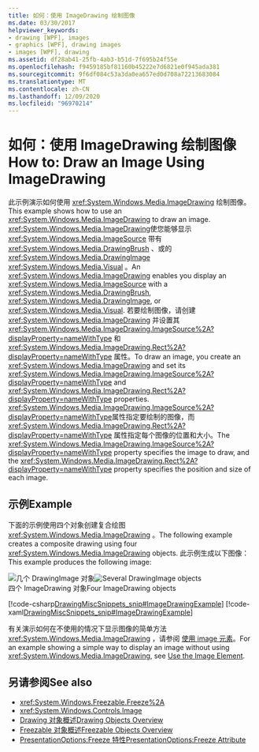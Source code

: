 ```yaml
---
title: 如何：使用 ImageDrawing 绘制图像
ms.date: 03/30/2017
helpviewer_keywords:
- drawing [WPF], images
- graphics [WPF], drawing images
- images [WPF], drawing
ms.assetid: df28ab41-25fb-4ab3-b51d-7f695b24f55e
ms.openlocfilehash: f9459185bf81160b45222e7d6821e0f945ada381
ms.sourcegitcommit: 9f6df084c53a3da0ea657ed0d708a72213683084
ms.translationtype: MT
ms.contentlocale: zh-CN
ms.lasthandoff: 12/09/2020
ms.locfileid: "96970214"
---
```

# <a name="how-to-draw-an-image-using-imagedrawing"></a><span data-ttu-id="5470b-102">如何：使用 ImageDrawing 绘制图像</span><span class="sxs-lookup"><span data-stu-id="5470b-102">How to: Draw an Image Using ImageDrawing</span></span>
<span data-ttu-id="5470b-103">此示例演示如何使用 <xref:System.Windows.Media.ImageDrawing> 绘制图像。</span><span class="sxs-lookup"><span data-stu-id="5470b-103">This example shows how to use an <xref:System.Windows.Media.ImageDrawing> to draw an image.</span></span> <span data-ttu-id="5470b-104"><xref:System.Windows.Media.ImageDrawing>使您能够显示 <xref:System.Windows.Media.ImageSource> 带有 <xref:System.Windows.Media.DrawingBrush> 、或的 <xref:System.Windows.Media.DrawingImage> <xref:System.Windows.Media.Visual> 。</span><span class="sxs-lookup"><span data-stu-id="5470b-104">An <xref:System.Windows.Media.ImageDrawing> enables you display an <xref:System.Windows.Media.ImageSource> with a <xref:System.Windows.Media.DrawingBrush>, <xref:System.Windows.Media.DrawingImage>, or <xref:System.Windows.Media.Visual>.</span></span> <span data-ttu-id="5470b-105">若要绘制图像，请创建 <xref:System.Windows.Media.ImageDrawing> 并设置其 <xref:System.Windows.Media.ImageDrawing.ImageSource%2A?displayProperty=nameWithType> 和 <xref:System.Windows.Media.ImageDrawing.Rect%2A?displayProperty=nameWithType> 属性。</span><span class="sxs-lookup"><span data-stu-id="5470b-105">To draw an image, you create an <xref:System.Windows.Media.ImageDrawing> and set its <xref:System.Windows.Media.ImageDrawing.ImageSource%2A?displayProperty=nameWithType> and <xref:System.Windows.Media.ImageDrawing.Rect%2A?displayProperty=nameWithType> properties.</span></span> <span data-ttu-id="5470b-106"><xref:System.Windows.Media.ImageDrawing.ImageSource%2A?displayProperty=nameWithType>属性指定要绘制的图像，而 <xref:System.Windows.Media.ImageDrawing.Rect%2A?displayProperty=nameWithType> 属性指定每个图像的位置和大小。</span><span class="sxs-lookup"><span data-stu-id="5470b-106">The <xref:System.Windows.Media.ImageDrawing.ImageSource%2A?displayProperty=nameWithType> property specifies the image to draw, and the <xref:System.Windows.Media.ImageDrawing.Rect%2A?displayProperty=nameWithType> property specifies the position and size of each image.</span></span>  
  
## <a name="example"></a><span data-ttu-id="5470b-107">示例</span><span class="sxs-lookup"><span data-stu-id="5470b-107">Example</span></span>  
 <span data-ttu-id="5470b-108">下面的示例使用四个对象创建复合绘图 <xref:System.Windows.Media.ImageDrawing> 。</span><span class="sxs-lookup"><span data-stu-id="5470b-108">The following example creates a composite drawing using four <xref:System.Windows.Media.ImageDrawing> objects.</span></span> <span data-ttu-id="5470b-109">此示例生成以下图像：</span><span class="sxs-lookup"><span data-stu-id="5470b-109">This example produces the following image:</span></span>  
  
 <span data-ttu-id="5470b-110">![几个 DrawingImage 对象](./media/graphicsmm-imagedrawingexample.jpg "graphicsmm_ImageDrawingExample")</span><span class="sxs-lookup"><span data-stu-id="5470b-110">![Several DrawingImage objects](./media/graphicsmm-imagedrawingexample.jpg "graphicsmm_ImageDrawingExample")</span></span>  
<span data-ttu-id="5470b-111">四个 ImageDrawing 对象</span><span class="sxs-lookup"><span data-stu-id="5470b-111">Four ImageDrawing objects</span></span>  
  
 [!code-csharp[DrawingMiscSnippets_snip#ImageDrawingExample](~/samples/snippets/csharp/VS_Snippets_Wpf/DrawingMiscSnippets_snip/CSharp/ImageDrawingExample.cs#imagedrawingexample)]
 [!code-xaml[DrawingMiscSnippets_snip#ImageDrawingExample](~/samples/snippets/xaml/VS_Snippets_Wpf/DrawingMiscSnippets_snip/XAML/ImageDrawingExample.xaml#imagedrawingexample)]  
  
 <span data-ttu-id="5470b-112">有关演示如何在不使用的情况下显示图像的简单方法 <xref:System.Windows.Media.ImageDrawing> ，请参阅 [使用 image 元素](../controls/how-to-use-the-image-element.md)。</span><span class="sxs-lookup"><span data-stu-id="5470b-112">For an example showing a simple way to display an image without using <xref:System.Windows.Media.ImageDrawing>, see [Use the Image Element](../controls/how-to-use-the-image-element.md).</span></span>  
  
## <a name="see-also"></a><span data-ttu-id="5470b-113">另请参阅</span><span class="sxs-lookup"><span data-stu-id="5470b-113">See also</span></span>

- <xref:System.Windows.Freezable.Freeze%2A>
- <xref:System.Windows.Controls.Image>
- [<span data-ttu-id="5470b-114">Drawing 对象概述</span><span class="sxs-lookup"><span data-stu-id="5470b-114">Drawing Objects Overview</span></span>](drawing-objects-overview.md)
- [<span data-ttu-id="5470b-115">Freezable 对象概述</span><span class="sxs-lookup"><span data-stu-id="5470b-115">Freezable Objects Overview</span></span>](../advanced/freezable-objects-overview.md)
- [<span data-ttu-id="5470b-116">PresentationOptions:Freeze 特性</span><span class="sxs-lookup"><span data-stu-id="5470b-116">PresentationOptions:Freeze Attribute</span></span>](../advanced/presentationoptions-freeze-attribute.md)
